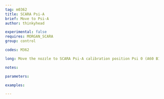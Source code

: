 ```yaml
---
tag: m0362
title: SCARA Psi-A
brief: Move to Psi-A
author: thinkyhead

experimental: false
requires: MORGAN_SCARA
group: control

codes: M362

long: Move the nozzle to SCARA Psi-A calibration position Psi 0 (A60 B180) for calibration of "zero degrees."

notes:

parameters:

examples:

---
```


